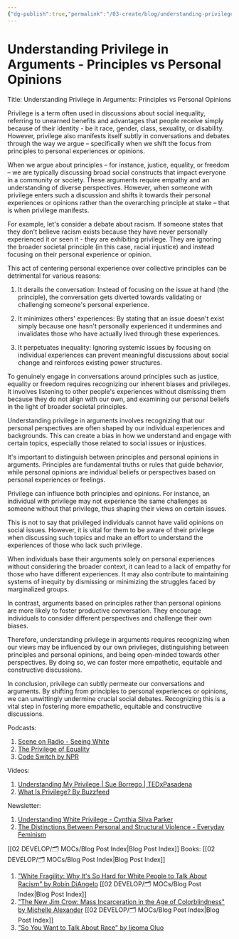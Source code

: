 ```yaml
---
{"dg-publish":true,"permalink":"/03-create/blog/understanding-privilege-in-arguments-principles-vs-personal-opinions/","tags":["privilege"]}
---
```


# Understanding Privilege in Arguments - Principles vs Personal Opinions

Title: Understanding Privilege in Arguments: Principles vs Personal Opinions 

Privilege is a term often used in discussions about social inequality, referring to unearned benefits and advantages that people receive simply because of their identity - be it race, gender, class, sexuality, or disability. However, privilege also manifests itself subtly in conversations and debates through the way we argue – specifically when we shift the focus from principles to personal experiences or opinions. 

When we argue about principles – for instance, justice, equality, or freedom – we are typically discussing broad social constructs that impact everyone in a community or society. These arguments require empathy and an understanding of diverse perspectives. However, when someone with privilege enters such a discussion and shifts it towards their personal experiences or opinions rather than the overarching principle at stake – that is when privilege manifests.

For example, let's consider a debate about racism. If someone states that they don't believe racism exists because they have never personally experienced it or seen it - they are exhibiting privilege. They are ignoring the broader societal principle (in this case, racial injustice) and instead focusing on their personal experience or opinion.

This act of centering personal experience over collective principles can be detrimental for various reasons:

1. It derails the conversation: Instead of focusing on the issue at hand (the principle), the conversation gets diverted towards validating or challenging someone's personal experience.

2. It minimizes others' experiences: By stating that an issue doesn't exist simply because one hasn't personally experienced it undermines and invalidates those who have actually lived through these experiences.

3. It perpetuates inequality: Ignoring systemic issues by focusing on individual experiences can prevent meaningful discussions about social change and reinforces existing power structures.

To genuinely engage in conversations around principles such as justice, equality or freedom requires recognizing our inherent biases and privileges. It involves listening to other people's experiences without dismissing them because they do not align with our own, and examining our personal beliefs in the light of broader societal principles.

Understanding privilege in arguments involves recognizing that our personal perspectives are often shaped by our individual experiences and backgrounds. This can create a bias in how we understand and engage with certain topics, especially those related to social issues or injustices.

It's important to distinguish between principles and personal opinions in arguments. Principles are fundamental truths or rules that guide behavior, while personal opinions are individual beliefs or perspectives based on personal experiences or feelings.

Privilege can influence both principles and opinions. For instance, an individual with privilege may not experience the same challenges as someone without that privilege, thus shaping their views on certain issues.

This is not to say that privileged individuals cannot have valid opinions on social issues. However, it is vital for them to be aware of their privilege when discussing such topics and make an effort to understand the experiences of those who lack such privilege.

When individuals base their arguments solely on personal experiences without considering the broader context, it can lead to a lack of empathy for those who have different experiences. It may also contribute to maintaining systems of inequity by dismissing or minimizing the struggles faced by marginalized groups.

In contrast, arguments based on principles rather than personal opinions are more likely to foster productive conversation. They encourage individuals to consider different perspectives and challenge their own biases.

Therefore, understanding privilege in arguments requires recognizing when our views may be influenced by our own privileges, distinguishing between principles and personal opinions, and being open-minded towards other perspectives. By doing so, we can foster more empathetic, equitable and constructive discussions.

In conclusion, privilege can subtly permeate our conversations and arguments. By shifting from principles to personal experiences or opinions, we can unwittingly undermine crucial social debates. Recognizing this is a vital step in fostering more empathetic, equitable and constructive discussions.



Podcasts:
1. [Scene on Radio - Seeing White](https://www.sceneonradio.org/seeing-white/)
2. [The Privilege of Equality](https://www.bbc.co.uk/programmes/b09zg7xx)
3. [Code Switch by NPR](https://www.npr.org/sections/codeswitch/)

Videos:
1. [Understanding My Privilege | Sue Borrego | TEDxPasadena](https://www.youtube.com/watch?v=nGTP7Bx5iII)
2. [What Is Privilege? By Buzzfeed](https://www.youtube.com/watch?v=hD5f8GuNuGQ)

Newsletter:
1. [Understanding White Privilege - Cynthia Silva Parker](https://interactioninstitute.org/understanding-white-privilege/)
2. [The Distinctions Between Personal and Structural Violence - Everyday Feminism](https://everydayfeminism.com/2016/02/personal-vs-structural-violence/)

[[02 DEVELOP/🗂️ MOCs/Blog Post Index\|Blog Post Index]]
Books:
[[02 DEVELOP/🗂️ MOCs/Blog Post Index\|Blog Post Index]]
1. ["White Fragility: Why It's So Hard for White People to Talk About Racism" by Robin DiAngelo](https://www.amazon.com/White-Fragility-People-About-Racism/dp/0807047414)
[[02 DEVELOP/🗂️ MOCs/Blog Post Index\|Blog Post Index]]
2. ["The New Jim Crow: Mass Incarceration in the Age of Colorblindness" by Michelle Alexander](https://www.amazon.com/New-Jim-Crow-Incarceration-Colorblindness/dp/1595586431)
[[02 DEVELOP/🗂️ MOCs/Blog Post Index\|Blog Post Index]]
3. ["So You Want to Talk About Race" by Ijeoma Oluo](https://www.amazon.com/Want-Talk-About-Race/dp/B07H43R5MD)
